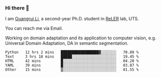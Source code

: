 ### Hi there 👋

<!--
**Solacex/Solacex** is a ✨ _special_ ✨ repository because its `README.md` (this file) appears on your GitHub profile.

Here are some ideas to get you started:

- 🔭 I’m currently working on ...
- 🌱 I’m currently learning ...
- 👯 I’m looking to collaborate on ...
- 🤔 I’m looking for help with ...
- 💬 Ask me about ...
- 📫 How to reach me: ...
- 😄 Pronouns: ...
- ⚡ Fun fact: ...
-->
I am [Guangrui Li](http://www.guangrui.li), a second-year Ph.D. student in [ReLER](http://www.reler.net) lab, UTS.

You can reach me via Email.

Working on domain adaptation and its application to computer vision, e.g. Universal Domain Adaptation, DA in semantic segmentation. 


<!--START_SECTION:waka-->
```text
Python   12 hrs 2 mins   █████████████████▓░░░░░░░   70.89 % 
Text     3 hrs 18 mins   █████░░░░░░░░░░░░░░░░░░░░   19.45 % 
HTML     42 mins         █░░░░░░░░░░░░░░░░░░░░░░░░   04.20 % 
YAML     39 mins         █░░░░░░░░░░░░░░░░░░░░░░░░   03.87 % 
Other    15 mins         ▒░░░░░░░░░░░░░░░░░░░░░░░░   01.55 % 
```
<!--END_SECTION:waka-->
